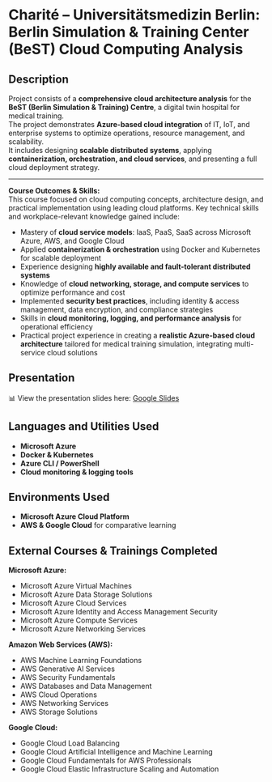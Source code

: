 # Charité – Universitätsmedizin Berlin: Berlin Simulation & Training Center (BeST) Cloud Computing Analysis

## Description
Project consists of a **comprehensive cloud architecture analysis** for the **BeST (Berlin Simulation & Training) Centre**, a digital twin hospital for medical training.  
The project demonstrates **Azure-based cloud integration** of IT, IoT, and enterprise systems to optimize operations, resource management, and scalability.  
It includes designing **scalable distributed systems**, applying **containerization, orchestration, and cloud services**, and presenting a full cloud deployment strategy.

---

**Course Outcomes & Skills:**  
This course focused on cloud computing concepts, architecture design, and practical implementation using leading cloud platforms. Key technical skills and workplace-relevant knowledge gained include:  
- Mastery of **cloud service models**: IaaS, PaaS, SaaS across Microsoft Azure, AWS, and Google Cloud  
- Applied **containerization & orchestration** using Docker and Kubernetes for scalable deployment  
- Experience designing **highly available and fault-tolerant distributed systems**  
- Knowledge of **cloud networking, storage, and compute services** to optimize performance and cost  
- Implemented **security best practices**, including identity & access management, data encryption, and compliance strategies  
- Skills in **cloud monitoring, logging, and performance analysis** for operational efficiency  
- Practical project experience in creating a **realistic Azure-based cloud architecture** tailored for medical training simulation, integrating multi-service cloud solutions  

## Presentation
📊 View the presentation slides here: [Google Slides]()

## Languages and Utilities Used
- **Microsoft Azure**  
- **Docker & Kubernetes**  
- **Azure CLI / PowerShell**  
- **Cloud monitoring & logging tools**

## Environments Used
- **Microsoft Azure Cloud Platform**  
- **AWS & Google Cloud** for comparative learning

## External Courses & Trainings Completed

**Microsoft Azure:**  
- Microsoft Azure Virtual Machines  
- Microsoft Azure Data Storage Solutions  
- Microsoft Azure Cloud Services  
- Microsoft Azure Identity and Access Management Security  
- Microsoft Azure Compute Services  
- Microsoft Azure Networking Services  

**Amazon Web Services (AWS):**  
- AWS Machine Learning Foundations  
- AWS Generative AI Services  
- AWS Security Fundamentals  
- AWS Databases and Data Management  
- AWS Cloud Operations  
- AWS Networking Services  
- AWS Storage Solutions  

**Google Cloud:**  
- Google Cloud Load Balancing  
- Google Cloud Artificial Intelligence and Machine Learning  
- Google Cloud Fundamentals for AWS Professionals  
- Google Cloud Elastic Infrastructure Scaling and Automation
